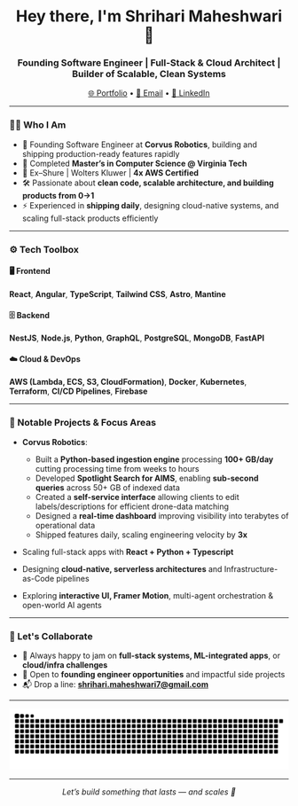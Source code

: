 <h1 align="center">Hey there, I'm Shrihari Maheshwari 👋</h1>
<h3 align="center">Founding Software Engineer | Full-Stack & Cloud Architect | Builder of Scalable, Clean Systems</h3>

<p align="center">
  <a href="https://shriharim.com" target="_blank">🌐 Portfolio</a> •
  <a href="mailto:shrihari.maheshwari7@gmail.com">📧 Email</a> •
  <a href="https://www.linkedin.com/in/shriharimaheshwari/">💼 LinkedIn</a>
</p>

---

### 👨‍💻 Who I Am

- 🚀 Founding Software Engineer at **Corvus Robotics**, building and shipping production-ready features rapidly
- 🧠 Completed **Master’s in Computer Science @ Virginia Tech**
- 🏢 Ex–Shure | Wolters Kluwer | **4x AWS Certified**
- 🛠️ Passionate about **clean code, scalable architecture, and building products from 0→1**
- ⚡ Experienced in **shipping daily**, designing cloud-native systems, and scaling full-stack products efficiently

---

### ⚙️ Tech Toolbox

#### 🖥️ Frontend
**React**, **Angular**, **TypeScript**, **Tailwind CSS**, **Astro**, **Mantine**

#### 🗄️ Backend
**NestJS**, **Node.js**, **Python**, **GraphQL**, **PostgreSQL**, **MongoDB**, **FastAPI**

#### ☁️ Cloud & DevOps
**AWS (Lambda, ECS, S3, CloudFormation)**, **Docker**, **Kubernetes**, **Terraform**, **CI/CD Pipelines**, **Firebase**

---

### 🔭 Notable Projects & Focus Areas

- **Corvus Robotics**: 
  - Built a **Python-based ingestion engine** processing **100+ GB/day** cutting processing time from weeks to hours
  - Developed **Spotlight Search for AIMS**, enabling **sub-second queries** across 50+ GB of indexed data
  - Created a **self-service interface** allowing clients to edit labels/descriptions for efficient drone-data matching
  - Designed a **real-time dashboard** improving visibility into terabytes of operational data
  - Shipped features daily, scaling engineering velocity by **3x**

- Scaling full-stack apps with **React + Python + Typescript**
- Designing **cloud-native, serverless architectures** and Infrastructure-as-Code pipelines
- Exploring **interactive UI, Framer Motion**, multi-agent orchestration & open-world AI agents

---

### 🤝 Let's Collaborate

- 💬 Always happy to jam on **full-stack systems, ML-integrated apps**, or **cloud/infra challenges**
- 👀 Open to **founding engineer opportunities** and impactful side projects
- 📬 Drop a line: **shrihari.maheshwari7@gmail.com**

---

<picture>
  <source media="(prefers-color-scheme: dark)" srcset="https://raw.githubusercontent.com/shriharimaheshwari/shriharimaheshwari/output/github-snake-dark.svg" />
  <source media="(prefers-color-scheme: light)" srcset="https://raw.githubusercontent.com/shriharimaheshwari/shriharimaheshwari/output/github-snake.svg" />
  <img alt="github-snake" src="https://raw.githubusercontent.com/shriharimaheshwari/shriharimaheshwari/output/github-snake.svg" />
</picture>

---

<p align="center">
  <i>Let’s build something that lasts — and scales 🚀</i>
</p>
